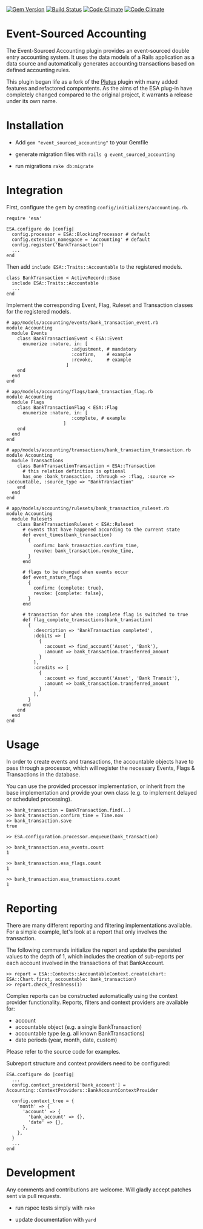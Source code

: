 [![Gem Version](https://badge.fury.io/rb/event_sourced_accounting.svg)](http://badge.fury.io/rb/event_sourced_accounting)
[![Build Status](https://api.travis-ci.org/lnagel/event-sourced-accounting.svg)](https://travis-ci.org/lnagel/event-sourced-accounting)
[![Code Climate](https://img.shields.io/codeclimate/github/lnagel/event-sourced-accounting.svg)](https://codeclimate.com/github/lnagel/event-sourced-accounting)
[![Code Climate](https://img.shields.io/codeclimate/coverage/github/lnagel/event-sourced-accounting.svg)](https://codeclimate.com/github/lnagel/event-sourced-accounting)

Event-Sourced Accounting
=================

The Event-Sourced Accounting plugin provides an event-sourced double entry accounting system.
It uses the data models of a Rails application as a data source and automatically 
generates accounting transactions based on defined accounting rules.

This plugin began life as a fork of the [Plutus](https://github.com/mbulat/plutus) plugin with
many added features and refactored compontents. As the aims of the ESA plug-in have completely
changed compared to the original project, it warrants a release under its own name.


Installation
============

- Add `gem "event_sourced_accounting"` to your Gemfile

- generate migration files with `rails g event_sourced_accounting`

- run migrations `rake db:migrate`


Integration
============

First, configure the gem by creating `config/initializers/accounting.rb`.
```
require 'esa'

ESA.configure do |config|
  config.processor = ESA::BlockingProcessor # default
  config.extension_namespace = 'Accounting' # default
  config.register('BankTransaction')
  ...
end
```

Then add `include ESA::Traits::Accountable` to the registered models.
```
class BankTransaction < ActiveRecord::Base
  include ESA::Traits::Accountable
  ...
end
```

Implement the corresponding Event, Flag, Ruleset and Transaction classes for the registered models.
```
# app/models/accounting/events/bank_transaction_event.rb
module Accounting
  module Events
    class BankTransactionEvent < ESA::Event
      enumerize :nature, in: [
                        :adjustment, # mandatory
                        :confirm,    # example
                        :revoke,     # example
                      ]
    end
  end
end
```

```
# app/models/accounting/flags/bank_transaction_flag.rb
module Accounting
  module Flags
    class BankTransactionFlag < ESA::Flag
      enumerize :nature, in: [
                        :complete, # example
                     ]
    end
  end
end
```

```
# app/models/accounting/transactions/bank_transaction_transaction.rb
module Accounting
  module Transactions
    class BankTransactionTransaction < ESA::Transaction
      # this relation definition is optional
      has_one :bank_transaction, :through => :flag, :source => :accountable, :source_type => "BankTransaction"
    end
  end
end
```

```
# app/models/accounting/rulesets/bank_transaction_ruleset.rb
module Accounting
  module Rulesets
    class BankTransactionRuleset < ESA::Ruleset
      # events that have happened according to the current state
      def event_times(bank_transaction)
        {
          confirm: bank_transaction.confirm_time,
          revoke: bank_transaction.revoke_time,
        }
      end
      
      # flags to be changed when events occur
      def event_nature_flags
        {
          confirm: {complete: true},
          revoke: {complete: false},
        }
      end

      # transaction for when the :complete flag is switched to true
      def flag_complete_transactions(bank_transaction)
        {
          :description => 'BankTransaction completed',
          :debits => [
            {
              :account => find_account('Asset', 'Bank'),
              :amount => bank_transaction.transferred_amount
            }
          ],
          :credits => [
            {
              :account => find_account('Asset', 'Bank Transit'),
              :amount => bank_transaction.transferred_amount
            }
          ],
        }
      end
    end
  end
end
```

Usage
============

In order to create events and transactions, the accountable objects
have to pass through a processor, which will register the necessary
Events, Flags & Transactions in the database.

You can use the provided processor implementation, or inherit from
the base implementation and provide your own class (e.g. to implement
delayed or scheduled processing).

```
>> bank_transaction = BankTransaction.find(..)
>> bank_transaction.confirm_time = Time.now
>> bank_transaction.save
true

>> ESA.configuration.processor.enqueue(bank_transaction)

>> bank_transaction.esa_events.count
1

>> bank_transaction.esa_flags.count
1

>> bank_transaction.esa_transactions.count
1
```

Reporting
============

There are many different reporting and filtering implementations available.
For a simple example, let's look at a report that only involves the transaction.

The following commands initialize the report and update the persisted values
to the depth of 1, which includes the creation of sub-reports per each account
involved in the transactions of that BankAccount.

```
>> report = ESA::Contexts::AccountableContext.create(chart: ESA::Chart.first, accountable: bank_transaction)
>> report.check_freshness(1)
```

Complex reports can be constructed automatically using the context provider
functionality. Reports, filters and context providers are available for:

- account
- accountable object (e.g. a single BankTransaction)
- accountable type (e.g. all known BankTransactions)
- date periods (year, month, date, custom)

Please refer to the source code for examples.

Subreport structure and context providers need to be configured:

```
ESA.configure do |config|
  ...
  config.context_providers['bank_account'] = Accounting::ContextProviders::BankAccountContextProvider
  
  config.context_tree = {
    'month' => {
      'account' => {
        'bank_account' => {},
        'date' => {},
      },
    },
  }
  ...
end
```

Development
============

Any comments and contributions are welcome. Will gladly accept patches sent via pull requests.

- run rspec tests simply with `rake`

- update documentation with `yard`
